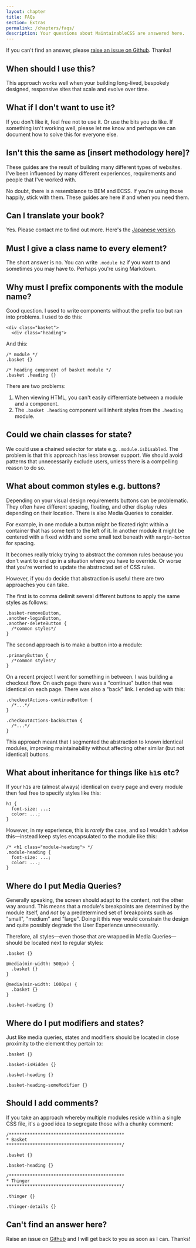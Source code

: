 ```yaml
---
layout: chapter
title: FAQs
section: Extras
permalink: /chapters/faqs/
description: Your questions about MaintainableCSS are answered here.
---
```


If you can't find an answer, please [raise an issue on Github](https://github.com/adamsilver/maintainablecss.com/issues/new). Thanks!

## When should I use this?

This approach works well when your building long-lived, bespokely designed, responsive sites that scale and evolve over time.

## What if I don't want to use it?

If you don't like it, feel free not to use it. Or use the bits you do like. If something isn't working well, please let me know and perhaps we can document how to solve this for everyone else.

## Isn't this the same as [insert methodology here]?

These guides are the result of building many different types of websites. I've been influenced by many different experiences, requirements and people that I've worked with.

No doubt, there is a resemblance to BEM and ECSS. If you're using those happily, stick with them. These guides are here if and when you need them.

## Can I translate your book?

Yes. Please contact me to find out more. Here's the [Japanese version](http://coliss.com/articles/build-websites/operation/css/maintainable-css-by-adam.html).

## Must I give a class name to every element?

The short answer is no. You can write `.module h2` if you want to and sometimes you may have to. Perhaps you're using Markdown.

## Why must I prefix components with the module name?

Good question. I used to write components without the prefix too but ran into problems. I used to do this:

	<div class="basket">
	  <div class="heading">

And this:

	/* module */
	.basket {}

	/* heading component of basket module */
	.basket .heading {}

There are two problems:

1. When viewing HTML, you can't easily differentiate between a module and a component.
2. The `.basket .heading` component will inherit styles from the `.heading` module.

## Could we chain classes for state?

We could use a chained selector for state e.g. `.module.isDisabled`. The problem is that this approach has less browser support. We should avoid patterns that unnecessarily exclude users, unless there is a compelling reason to do so.

## What about common styles e.g. buttons?

Depending on your visual design requirements buttons can be problematic. They often have different spacing, floating, and other display rules depending on their location. There is also Media Queries to consider.

For example, in one module a button might be floated right within a container that has some text to the left of it. In another module it might be centered with a fixed width and some small text beneath with `margin-bottom` for spacing.

It becomes really tricky trying to abstract the common rules because you don't want to end up in a situation where you have to override. Or worse that you're worried to update the abstracted set of CSS rules.

However, if you do decide that abstraction is useful there are two approaches you can take.

The first is to comma delimit several different buttons to apply the same styles as follows:

	.basket-removeButton,
	.another-loginButton,
	.another-deleteButton {
      /*common styles*/
	}

The second approach is to make a button into a module:

	.primaryButton {
	  /*common styles*/
	}

On a recent project I went for something in between. I was building a checkout flow. On each page there was a "continue" button that was identical on each page. There was also a "back" link. I ended up with this:

	.checkoutActions-continueButton {
	  /*...*/
	}

	.checkoutActions-backButton {
	  /*...*/
	}

This approach meant that I segmented the abstraction to known identical modules, improving maintainability without affecting other similar (but not identical) buttons.

## What about inheritance for things like `h1`s etc?

If your `h1`s are (almost always) identical on every page and every module then feel free to specify styles like this:

	h1 {
      font-size: ...;
	  color: ...;
	}

However, in my experience, this is *rarely* the case, and so I wouldn't advise this&mdash;instead keep styles encapsulated to the module like this:

	/* <h1 class="module-heading"> */
	.module-heading {
	  font-size: ...;
	  color: ...;
	}

## Where do I put Media Queries?

Generally speaking, the screen should adapt to the content, not the other way around. This means that a module's breakpoints are determined by the module itself, and *not* by a predetermined set of breakpoints such as "small", "medium" and "large". Doing it this way would constrain the design and quite possibly degrade the User Experience unnecessarily.

Therefore, all styles&mdash;even those that are wrapped in Media Queries&mdash;should be located next to regular styles:

	.basket {}

	@media(min-width: 500px) {
      .basket {}
	}

	@media(min-width: 1000px) {
	  .basket {}
	}

	.basket-heading {}

## Where do I put modifiers and states?

Just like media queries, states and modifiers should be located in close proximity to the element they pertain to:

	.basket {}

	.basket-isHidden {}

	.basket-heading {}

	.basket-heading-someModifier {}

## Should I add comments?

If you take an approach whereby multiple modules reside within a single CSS file, it's a good idea to segregate those with a chunky comment:

	/********************************************
	* Basket
	********************************************/

	.basket {}

	.basket-heading {}

	/********************************************
	* Thinger
	********************************************/

	.thinger {}

	.thinger-details {}

## Can't find an answer here?

Raise an issue on [Github](https://github.com/adamsilver/maintainablecss.com/issues/new) and I will get back to you as soon as I can. Thanks!
